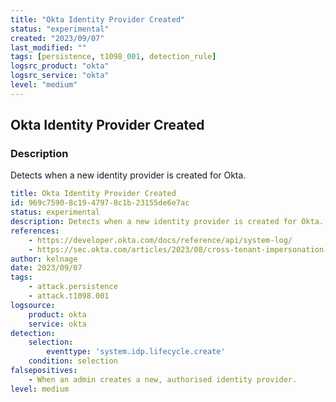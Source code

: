 ```yaml
---
title: "Okta Identity Provider Created"
status: "experimental"
created: "2023/09/07"
last_modified: ""
tags: [persistence, t1098_001, detection_rule]
logsrc_product: "okta"
logsrc_service: "okta"
level: "medium"
---
```


## Okta Identity Provider Created

### Description

Detects when a new identity provider is created for Okta.

```yml
title: Okta Identity Provider Created
id: 969c7590-8c19-4797-8c1b-23155de6e7ac
status: experimental
description: Detects when a new identity provider is created for Okta.
references:
    - https://developer.okta.com/docs/reference/api/system-log/
    - https://sec.okta.com/articles/2023/08/cross-tenant-impersonation-prevention-and-detection
author: kelnage
date: 2023/09/07
tags:
    - attack.persistence
    - attack.t1098.001
logsource:
    product: okta
    service: okta
detection:
    selection:
        eventtype: 'system.idp.lifecycle.create'
    condition: selection
falsepositives:
    - When an admin creates a new, authorised identity provider.
level: medium

```
